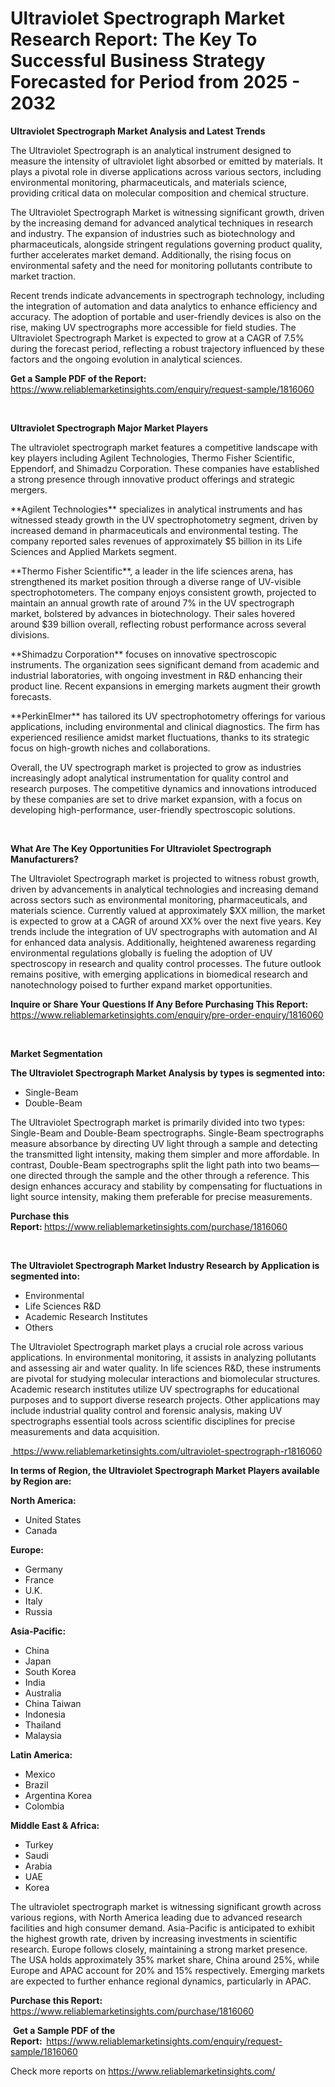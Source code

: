 <p><h1>Ultraviolet Spectrograph Market Research Report: The Key To Successful Business Strategy Forecasted for Period from 2025 - 2032</h1></p><p><strong>Ultraviolet Spectrograph Market Analysis and Latest Trends</strong></p>
<p><p>The Ultraviolet Spectrograph is an analytical instrument designed to measure the intensity of ultraviolet light absorbed or emitted by materials. It plays a pivotal role in diverse applications across various sectors, including environmental monitoring, pharmaceuticals, and materials science, providing critical data on molecular composition and chemical structure.</p><p>The Ultraviolet Spectrograph Market is witnessing significant growth, driven by the increasing demand for advanced analytical techniques in research and industry. The expansion of industries such as biotechnology and pharmaceuticals, alongside stringent regulations governing product quality, further accelerates market demand. Additionally, the rising focus on environmental safety and the need for monitoring pollutants contribute to market traction.</p><p>Recent trends indicate advancements in spectrograph technology, including the integration of automation and data analytics to enhance efficiency and accuracy. The adoption of portable and user-friendly devices is also on the rise, making UV spectrographs more accessible for field studies. The Ultraviolet Spectrograph Market is expected to grow at a CAGR of 7.5% during the forecast period, reflecting a robust trajectory influenced by these factors and the ongoing evolution in analytical sciences.</p></p>
<p><strong>Get a Sample PDF of the Report:&nbsp;</strong> <a href="https://www.reliablemarketinsights.com/enquiry/request-sample/1816060?utm_campaign=2451&utm_medium=2&utm_source=Github&utm_content=ia&utm_term=19022025&utm_id=ultraviolet-spectrograph">https://www.reliablemarketinsights.com/enquiry/request-sample/1816060</a></p>
<p>&nbsp;</p>
<p><strong>Ultraviolet Spectrograph Major Market Players</strong></p>
<p><p>The ultraviolet spectrograph market features a competitive landscape with key players including Agilent Technologies, Thermo Fisher Scientific, Eppendorf, and Shimadzu Corporation. These companies have established a strong presence through innovative product offerings and strategic mergers.</p><p>**Agilent Technologies** specializes in analytical instruments and has witnessed steady growth in the UV spectrophotometry segment, driven by increased demand in pharmaceuticals and environmental testing. The company reported sales revenues of approximately $5 billion in its Life Sciences and Applied Markets segment.</p><p>**Thermo Fisher Scientific**, a leader in the life sciences arena, has strengthened its market position through a diverse range of UV-visible spectrophotometers. The company enjoys consistent growth, projected to maintain an annual growth rate of around 7% in the UV spectrograph market, bolstered by advances in biotechnology. Their sales hovered around $39 billion overall, reflecting robust performance across several divisions.</p><p>**Shimadzu Corporation** focuses on innovative spectroscopic instruments. The organization sees significant demand from academic and industrial laboratories, with ongoing investment in R&D enhancing their product line. Recent expansions in emerging markets augment their growth forecasts.</p><p>**PerkinElmer** has tailored its UV spectrophotometry offerings for various applications, including environmental and clinical diagnostics. The firm has experienced resilience amidst market fluctuations, thanks to its strategic focus on high-growth niches and collaborations. </p><p>Overall, the UV spectrograph market is projected to grow as industries increasingly adopt analytical instrumentation for quality control and research purposes. The competitive dynamics and innovations introduced by these companies are set to drive market expansion, with a focus on developing high-performance, user-friendly spectroscopic solutions.</p></p>
<p>&nbsp;</p>
<p><strong>What Are The Key Opportunities For Ultraviolet Spectrograph Manufacturers?</strong></p>
<p><p>The Ultraviolet Spectrograph market is projected to witness robust growth, driven by advancements in analytical technologies and increasing demand across sectors such as environmental monitoring, pharmaceuticals, and materials science. Currently valued at approximately $XX million, the market is expected to grow at a CAGR of around XX% over the next five years. Key trends include the integration of UV spectrographs with automation and AI for enhanced data analysis. Additionally, heightened awareness regarding environmental regulations globally is fueling the adoption of UV spectroscopy in research and quality control processes. The future outlook remains positive, with emerging applications in biomedical research and nanotechnology poised to further expand market opportunities.</p></p>
<p><strong>Inquire or Share Your Questions If Any Before Purchasing This Report:</strong> <a href="https://www.reliablemarketinsights.com/enquiry/pre-order-enquiry/1816060?utm_campaign=2451&utm_medium=2&utm_source=Github&utm_content=ia&utm_term=19022025&utm_id=ultraviolet-spectrograph">https://www.reliablemarketinsights.com/enquiry/pre-order-enquiry/1816060</a></p>
<p>&nbsp;</p>
<p><strong>Market Segmentation</strong></p>
<p><strong>The Ultraviolet Spectrograph Market Analysis by types is segmented into:</strong></p>
<p><ul><li>Single-Beam</li><li>Double-Beam</li></ul></p>
<p><p>The Ultraviolet Spectrograph market is primarily divided into two types: Single-Beam and Double-Beam spectrographs. Single-Beam spectrographs measure absorbance by directing UV light through a sample and detecting the transmitted light intensity, making them simpler and more affordable. In contrast, Double-Beam spectrographs split the light path into two beams—one directed through the sample and the other through a reference. This design enhances accuracy and stability by compensating for fluctuations in light source intensity, making them preferable for precise measurements.</p></p>
<p><strong>Purchase this Report:&nbsp;</strong><a href="https://www.reliablemarketinsights.com/purchase/1816060?utm_campaign=2451&utm_medium=2&utm_source=Github&utm_content=ia&utm_term=19022025&utm_id=ultraviolet-spectrograph">https://www.reliablemarketinsights.com/purchase/1816060</a></p>
<p>&nbsp;</p>
<p><strong>The Ultraviolet Spectrograph Market Industry Research by Application is segmented into:</strong></p>
<p><ul><li>Environmental</li><li>Life Sciences R&D</li><li>Academic Research Institutes</li><li>Others</li></ul></p>
<p><p>The Ultraviolet Spectrograph market plays a crucial role across various applications. In environmental monitoring, it assists in analyzing pollutants and assessing air and water quality. In life sciences R&D, these instruments are pivotal for studying molecular interactions and biomolecular structures. Academic research institutes utilize UV spectrographs for educational purposes and to support diverse research projects. Other applications may include industrial quality control and forensic analysis, making UV spectrographs essential tools across scientific disciplines for precise measurements and data acquisition.</p></p>
<p><a href="https://www.reliablemarketinsights.com/ultraviolet-spectrograph-r1816060?utm_campaign=2451&utm_medium=2&utm_source=Github&utm_content=ia&utm_term=19022025&utm_id=ultraviolet-spectrograph">&nbsp;https://www.reliablemarketinsights.com/ultraviolet-spectrograph-r1816060</a></p>
<p><strong>In terms of Region, the Ultraviolet Spectrograph Market Players available by Region are:</strong></p>
<p>
    <p> <strong> North America: </strong>
        <ul>
            <li>United States</li>
            <li>Canada</li>
        </ul>
        </p> 
    <p> <strong> Europe: </strong>
        <ul>
            <li>Germany</li>
            <li>France</li>
            <li>U.K.</li>
            <li>Italy</li>
            <li>Russia</li>
        </ul>
        </p> 
    <p> <strong> Asia-Pacific: </strong>
        <ul>
            <li>China</li>
            <li>Japan</li>
            <li>South Korea</li>
            <li>India</li>
            <li>Australia</li>
            <li>China Taiwan</li>
            <li>Indonesia</li>
            <li>Thailand</li>
            <li>Malaysia</li>
        </ul>
        </p> 
    <p> <strong> Latin America: </strong>
        <ul>
            <li>Mexico</li>
            <li>Brazil</li>
            <li>Argentina Korea</li>
            <li>Colombia</li>
        </ul>
        </p> 
    <p> <strong> Middle East & Africa: </strong>
        <ul>
            <li>Turkey</li>
            <li>Saudi</li>
            <li>Arabia</li>
            <li>UAE</li>
            <li>Korea</li>
        </ul>
    </p>
    </p>
<p><p>The ultraviolet spectrograph market is witnessing significant growth across various regions, with North America leading due to advanced research facilities and high consumer demand. Asia-Pacific is anticipated to exhibit the highest growth rate, driven by increasing investments in scientific research. Europe follows closely, maintaining a strong market presence. The USA holds approximately 35% market share, China around 25%, while Europe and APAC account for 20% and 15% respectively. Emerging markets are expected to further enhance regional dynamics, particularly in APAC.</p></p>
<p><strong>Purchase this Report: </strong><a href="https://www.reliablemarketinsights.com/purchase/1816060?utm_campaign=2451&utm_medium=2&utm_source=Github&utm_content=ia&utm_term=19022025&utm_id=ultraviolet-spectrograph">https://www.reliablemarketinsights.com/purchase/1816060</a></p>
<p>&nbsp;<strong>Get a Sample PDF of the Report:&nbsp;&nbsp;</strong><a href="https://www.reliablemarketinsights.com/enquiry/request-sample/1816060?utm_campaign=2451&utm_medium=2&utm_source=Github&utm_content=ia&utm_term=19022025&utm_id=ultraviolet-spectrograph">https://www.reliablemarketinsights.com/enquiry/request-sample/1816060</a></p>
<p><strong></strong></p>
<p>Check more reports on <a href="https://www.reliablemarketinsights.com/?utm_campaign=2451&utm_medium=2&utm_source=Github&utm_content=ia&utm_term=19022025&utm_id=ultraviolet-spectrograph">https://www.reliablemarketinsights.com/</a></p>